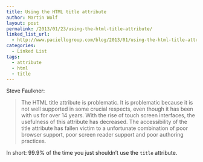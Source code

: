 ```yaml
---
title: Using the HTML title attribute
author: Martin Wolf
layout: post
permalink: /2013/01/23/using-the-html-title-attribute/
linked_list_url:
  - http://www.paciellogroup.com/blog/2013/01/using-the-html-title-attribute-updated/
categories:
  - Linked List
tags:
  - attribute
  - html
  - title
---
```

<p class="linked-list-quote-author">
  Steve Faulkner:
</p>

> The HTML title attribute is problematic. It is problematic because it is not well supported in some crucial respects, even though it has been with us for over 14 years. With the rise of touch screen interfaces, the usefulness of this attribute has decreased. The accessibility of the title attribute has fallen victim to a unfortunate combination of poor browser support, poor screen reader support and poor authoring practices.

In short: 99.9% of the time you just shouldn&#8217;t use the `title` attribute.